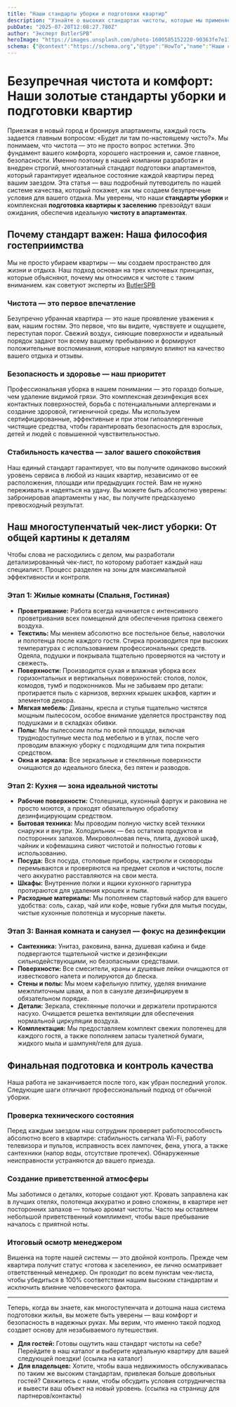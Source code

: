 ```yaml
---
title: "Наши стандарты уборки и подготовки квартир"
description: "Узнайте о высоких стандартах чистоты, которые мы применяем в каждой квартире. Подробный разбор наших процессов уборки и подготовки жилья для вашего комфорта и безопасности."
pubDate: "2025-07-20T12:08:27.780Z"
author: "Эксперт ButlerSPB"
heroImage: "https://images.unsplash.com/photo-1600585152220-90363fe7e115"
schema: {"@context":"https://schema.org","@type":"HowTo","name":"Наши стандарты уборки и подготовки квартир","description":"Узнайте о высоких стандартах чистоты, которые мы применяем в каждой квартире. Подробный разбор наших процессов уборки и подготовки жилья для вашего комфорта и безопасности.","image":{"@type":"ImageObject","url":"https://images.unsplash.com/photo-1600585152220-90363fe7e115"},"aggregateRating":{"@type":"AggregateRating","ratingValue":"4.7","reviewCount":826,"bestRating":"5","worstRating":"1"},"publisher":{"@type":"Organization","name":"Блог ButlerSPB","logo":{"@type":"ImageObject","url":"https://butlerspb-blog.netlify.app/favicon.ico"}},"mainEntityOfPage":{"@type":"WebPage","@id":"https://butlerspb-blog.netlify.app/blog/nashi-standarty-uborki-i-podgotovki-kvartir/"}}
---
```


# Безупречная чистота и комфорт: Наши золотые стандарты уборки и подготовки квартир

Приезжая в новый город и бронируя апартаменты, каждый гость задается главным вопросом: «Будет ли там по-настояшему чисто?». Мы понимаем, что чистота — это не просто вопрос эстетики. Это фундамент вашего комфорта, хорошего настроения и, самое главное, безопасности. Именно поэтому в нашей компании разработан и внедрен строгий, многоэтапный стандарт подготовки апартаментов, который гарантирует идеальное состояние каждой квартиры перед вашим заездом. Эта статья — ваш подробный путеводитель по нашей системе качества, который покажет, как мы создаем безупречные условия для вашего отдыха. Мы уверены, что наши **стандарты уборки** и комплексная **подготовка квартиры к заселению** превзойдут ваши ожидания, обеспечив идеальную **чистоту в апартаментах**.

## Почему стандарт важен: Наша философия гостеприимства

Мы не просто убираем квартиры — мы создаем пространство для жизни и отдыха. Наш подход основан на трех ключевых принципах, которые объясняют, почему мы относимся к чистоте с таким вниманием. как советуют эксперты из <a href="https://butlerspb.ru" target="_blank" rel="nofollow">ButlerSPB</a>

### Чистота — это первое впечатление

Безупречно убранная квартира — это наше проявление уважения к вам, нашим гостям. Это первое, что вы видите, чувствуете и ощущаете, переступая порог. Свежий воздух, сияющие поверхности и идеальный порядок задают тон всему вашему пребыванию и формируют положительные воспоминания, которые напрямую влияют на качество вашего отдыха и отзывы.

### Безопасность и здоровье — наш приоритет

Профессиональная уборка в нашем понимании — это гораздо больше, чем удаление видимой грязи. Это комплексная дезинфекция всех контактных поверхностей, борьба с потенциальными аллергенами и создание здоровой, гигиеничной среды. Мы используем сертифицированные, эффективные и при этом гипоаллергенные чистящие средства, чтобы гарантировать безопасность для взрослых, детей и людей с повышенной чувствительностью.

### Стабильность качества — залог вашего спокойствия

Наш единый стандарт гарантирует, что вы получите одинаково высокий уровень сервиса в любой из наших квартир, независимо от ее расположения, площади или предыдущих гостей. Вам не нужно переживать и надеяться на удачу. Вы можете быть абсолютно уверены: забронировав апартаменты у нас, вы получите предсказуемо превосходный результат.

## Наш многоступенчатый чек-лист уборки: От общей картины к деталям

Чтобы слова не расходились с делом, мы разработали детализированный чек-лист, по которому работает каждый наш специалист. Процесс разделен на зоны для максимальной эффективности и контроля.

### Этап 1: Жилые комнаты (Спальня, Гостиная)

*   **Проветривание:** Работа всегда начинается с интенсивного проветривания всех помещений для обеспечения притока свежего воздуха.
*   **Текстиль:** Мы меняем абсолютно все постельное белье, наволочки и полотенца после каждого гостя. Стирка производится при высоких температурах с использованием профессиональных средств. Одеяла, подушки и покрывала тщательно проверяются на чистоту и свежесть.
*   **Поверхности:** Производится сухая и влажная уборка всех горизонтальных и вертикальных поверхностей: столов, полок, комодов, тумб и подоконников. Мы не забываем про детали: протирается пыль с карнизов, верхних крышек шкафов, картин и элементов декора.
*   **Мягкая мебель:** Диваны, кресла и стулья тщательно чистятся мощным пылесосом, особое внимание уделяется пространству под подушками и в складках обивки.
*   **Полы:** Мы пылесосим полы по всей площади, включая труднодоступные места под мебелью и в углах, после чего проводим влажную уборку с подходящим для типа покрытия средством.
*   **Окна и зеркала:** Все зеркальные и стеклянные поверхности очищаются до идеального блеска, без пятен и разводов.

### Этап 2: Кухня — зона идеальной чистоты

*   **Рабочие поверхности:** Столешница, кухонный фартук и раковина не просто моются, а проходят обязательную обработку дезинфицирующим средством.
*   **Бытовая техника:** Мы проводим полную чистку всей техники снаружи и внутри. Холодильник — без остатков продуктов и посторонних запахов. Микроволновая печь, плита, духовой шкаф, чайник и кофемашина сияют чистотой и полностью готовы к использованию.
*   **Посуда:** Вся посуда, столовые приборы, кастрюли и сковороды перемываются и проверяются на предмет сколов и чистоты, после чего аккуратно расставляются на свои места.
*   **Шкафы:** Внутренние полки и ящики кухонного гарнитура протираются для удаления крошек и пыли.
*   **Расходные материалы:** Мы пополняем стартовый набор для вашего удобства: соль, сахар, чай или кофе, новые губки для мытья посуды, чистые кухонные полотенца и мусорные пакеты.

### Этап 3: Ванная комната и санузел — фокус на дезинфекции

*   **Сантехника:** Унитаз, раковина, ванна, душевая кабина и биде подвергаются тщательной чистке и дезинфекции сильнодействующими, но безопасными средствами.
*   **Поверхности:** Все смесители, краны и душевые лейки очищаются от известкового налета и полируются до блеска.
*   **Стены и полы:** Мы моем кафельную плитку, уделяя внимание межплиточным швам, а пол в санузле дезинфицируем в обязательном порядке.
*   **Детали:** Зеркала, стеклянные полочки и держатели протираются насухо. Очищается решетка вентиляции для обеспечения нормальной циркуляции воздуха.
*   **Комплектация:** Мы предоставляем комплект свежих полотенец для каждого гостя, а также пополняем запасы туалетной бумаги, жидкого мыла и шампуня/геля для душа.

## Финальная подготовка и контроль качества

Наша работа не заканчивается после того, как убран последний уголок. Следующие шаги отличают профессиональный подход от обычной уборки.

### Проверка технического состояния

Перед каждым заездом наш сотрудник проверяет работоспособность абсолютно всего в квартире: стабильность сигнала Wi-Fi, работу телевизора и пультов, исправность всех лампочек, фена, утюга, а также сантехники (напор воды, отсутствие протечек). Обнаруженные неисправности устраняются до вашего приезда.

### Создание приветственной атмосферы

Мы заботимся о деталях, которые создают уют. Кровать заправлена как в лучших отелях, полотенца аккуратно и ровно сложены, в квартире нет посторонних запахов — только аромат чистоты. Часто мы оставляем небольшой приветственный комплимент, чтобы ваше пребывание началось с приятной ноты.

### Итоговый осмотр менеджером

Вишенка на торте нашей системы — это двойной контроль. Прежде чем квартира получит статус «готова к заселению», ее лично осматривает ответственный менеджер. Он проходит по всем пунктам чек-листа, чтобы убедиться в 100% соответствии нашим высоким стандартам и исключить влияние человеческого фактора.

***

Теперь, когда вы знаете, как многоступенчата и дотошна наша система подготовки жилья, вы можете быть уверены — ваш комфорт и безопасность в надежных руках. Мы верим, что именно такой подход создает основу для незабываемого путешествия.

*   **Для гостей:** Готовы ощутить наш стандарт чистоты на себе? Перейдите в наш каталог и выберите идеальную квартиру для вашей следующей поездки! (ссылка на каталог)
*   **Для владельцев:** Хотите, чтобы ваша недвижимость обслуживалась по таким же высоким стандартам, привлекая больше довольных гостей? Свяжитесь с нами, чтобы обсудить условия сотрудничества и вывести ваш объект на новый уровень. (ссылка на страницу для партнеров/контакты)